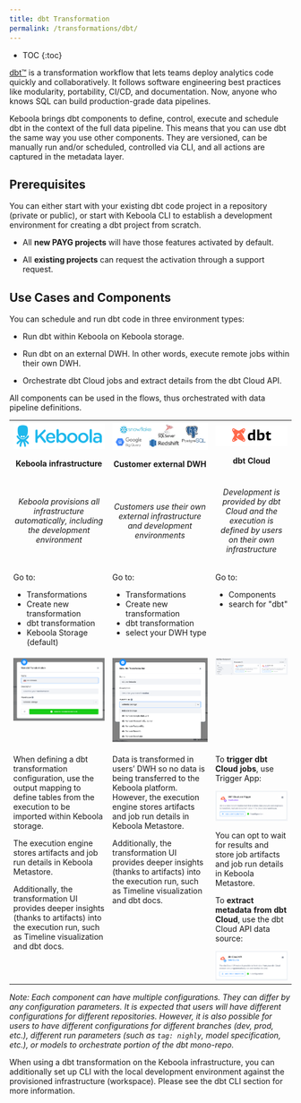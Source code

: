 ```yaml
---
title: dbt Transformation
permalink: /transformations/dbt/
---
```


* TOC
{:toc}

[dbt™](https://www.getdbt.com/) is a transformation workflow that lets teams deploy analytics code quickly and collaboratively. It follows software engineering best practices like modularity, portability, CI/CD, and documentation. 
Now, anyone who knows SQL can build production-grade data pipelines.

Keboola brings dbt components to define, control, execute and schedule dbt in the context of the full data pipeline. This means that you can use dbt the same way you use other components. They are versioned, can be manually run and/or scheduled, controlled via CLI, and all actions are captured in the metadata layer.

## Prerequisites

You can either start with your existing dbt code project in a repository (private or public), or start with Keboola CLI to establish a development environment for creating a dbt project from scratch.

*   All **new PAYG projects** will have those features activated by default.

*   All **existing projects** can request the activation through a support request.


## Use Cases and Components

You can schedule and run dbt code in three environment types:

*   Run dbt within Keboola on Keboola storage.

*   Run dbt on an external DWH. In other words, execute remote jobs within their own DWH.

*   Orchestrate dbt Cloud jobs and extract details from the dbt Cloud API.


All components can be used in the flows, thus orchestrated with data pipeline definitions.

<table data-layout="wide">
<tbody>
<tr>
    <th>
        <span>
            <img loading="lazy" src="imgs/table-keboola.png" width="226px" alt="keboola">
        </span>
        <p style="text-align: center;">
            <strong>Keboola infrastructure</strong>
        </p>
    </th>
    <th>
        <span>
            <img loading="lazy" src="imgs/table-remote.png" width="226px" alt="remote warehouse">
        </span>
        <p style="text-align: center;">
            <strong>Customer external DWH</strong>
        </p>
    </th>
    <th>
        <span>
            <img loading="lazy" src="imgs/table-dbt.png" width="226px" alt="dbt">
        </span>
        <p style="text-align: center;">
            <strong>dbt Cloud</strong>
        </p>
    </th>
</tr>
<tr>
    <td>
        <p style="text-align: center;">
            <em>Keboola provisions all infrastructure automatically, including the development environment</em>
        </p>
    </td>
    <td>
        <p style="text-align: center;">
            <em>Customers use their own external infrastructure and development environments</em>
        </p>
    </td>
    <td class="confluenceTd">
        <p style="text-align: center;">
            <em>Development is provided by dbt Cloud and the execution is defined by users on their own infrastructure</em>
        </p>
    </td>
</tr>
<tr>
    <td style="vertical-align: top !important;">
        <p>Go to:</p>
        <ul>
            <li>Transformations</li>
            <li>Create new transformation</li>
            <li>dbt transformation</li>
            <li>Keboola Storage (default)</li>
        </ul>  
    </td>
    <td style="vertical-align: top !important;">
        <p>Go to:</p>
        <ul>
            <li>Transformations</li>
            <li>Create new transformation</li>
            <li>dbt transformation</li>
            <li>select your DWH type</li>
        </ul> 
    </td>
    <td style="vertical-align: top !important;">
        <p>Go to:</p>
        <ul>
            <li>Components</li>
            <li>search for "dbt"</li> 
        </ul>  
    </td> 
</tr>
<tr>
    <td style="vertical-align: top !important;">
        <img width="226px" loading="lazy" src="imgs/table-dbt-transformation.png" alt="dbt transformation" />
    </td>
    <td style="vertical-align: top !important;">
        <span>
            <img width="226px" loading="lazy" src="imgs/table-dbt-transformation-remote.png" alt="dbt transformation - remote" />
        </span>
    </td>
    <td style="vertical-align: top !important;">
        <span>
            <img width="226px" loading="lazy" src="imgs/table-dbt-components.png" alt="dbt components" />
        </span>
    </td>
</tr>
<tr>
    <td style="vertical-align: top !important;">
        <p>When defining a dbt transformation configuration, use the output mapping to define tables from the execution to be imported within Keboola storage.</p>
        <p>The execution engine stores artifacts and job run details in Keboola Metastore.</p>
        <p>Additionally, the transformation UI provides deeper insights (thanks to artifacts) into the execution run, such as Timeline visualization and dbt docs.</p>
    </td>
    <td style="vertical-align: top !important;">
        <p>Data is transformed in users’ DWH so no data is being transferred to the Keboola platform. However, the execution engine stores artifacts and job run details in Keboola Metastore.</p>
        <p>Additionally, the transformation UI provides deeper insights (thanks to artifacts) into the execution run, such as Timeline visualization and dbt docs.</p>
    </td>
    <td style="vertical-align: top !important;">
        <p>To <strong>trigger dbt Cloud jobs</strong>, use Trigger App:</p>
        <img alt="dbt Cloud Trigger app" loading="lazy" src="imgs/table-dbt-components-trigger.png" width="226px">
        <p>You can opt to wait for results and store job artifacts and job run details in Keboola Metastore.</p>
        <p>To <strong>extract metadata from dbt Cloud</strong>, use the dbt Cloud API data source:</p>
        <img loading="lazy" src="imgs/table-dbt-components-cloud-api-ex.png" alt="dbt Cloud API extractor" width="226px">
    </td>
</tr>
</tbody>
</table>

*Note: Each component can have multiple configurations. They can differ by any configuration parameters. It is expected that users will have different configurations for different repositories. However, it is also possible for users to have different configurations for different branches (dev, prod, etc.), different run parameters (such as `tag: nighly`, model specification, etc.), or models to orchestrate portion of the dbt mono-repo.*

When using a dbt transformation on the Keboola infrastructure, you can additionally set up CLI with the local development environment against the provisioned infrastructure (workspace). Please see the dbt CLI section for more information.
